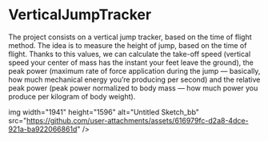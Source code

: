 # VerticalJumpTracker

The project consists on a vertical jump tracker, based on the time of flight method. The idea is to measure the height of jump, based on the time of flight.
Thanks to this values, we can calculate the take-off speed (vertical speed your center of mass has the instant your feet leave the ground), the peak power (maximum rate of force application during the jump — basically, how much mechanical energy you’re producing per second) and the relative peak power (peak power normalized to body mass — how much power you produce per kilogram of body weight).



img width="1941" height="1596" alt="Untitled Sketch_bb" src="https://github.com/user-attachments/assets/616979fc-d2a8-4dce-921a-ba922066861d" />
